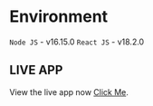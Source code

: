 # Environment

`Node JS` - v16.15.0
`React JS` - v18.2.0

## LIVE APP

View the live app now [Click Me](https://todoweb-f22k.onrender.com).
